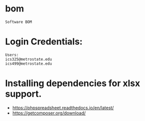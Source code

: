 # bom
    Software BOM

# Login Credentials:
    Users:
    ics325@metrostate.edu
    ics499@metrostate.edu

# Installing dependencies for xlsx support.
- https://phpspreadsheet.readthedocs.io/en/latest/
- https://getcomposer.org/download/
